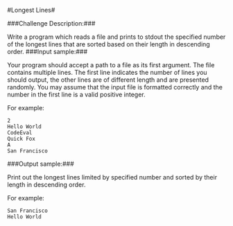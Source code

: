 #Longest Lines#

###Challenge Description:###

Write a program which reads a file and prints to stdout the specified number of the longest lines that are sorted based on their length in descending order.
###Input sample:###

Your program should accept a path to a file as its first argument. The file contains multiple lines. The first line indicates the number of lines you should output, the other lines are of different length and are presented randomly. You may assume that the input file is formatted correctly and the number in the first line is a valid positive integer.

For example: 
```
2
Hello World
CodeEval
Quick Fox
A
San Francisco
```
###Output sample:###

Print out the longest lines limited by specified number and sorted by their length in descending order.

For example: 
```
San Francisco
Hello World
```